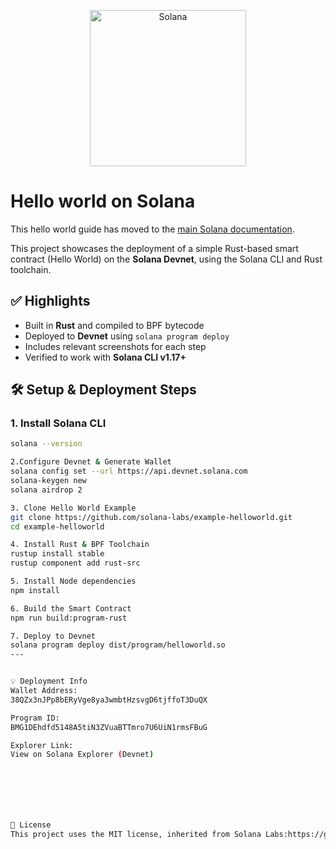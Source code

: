 <p align="center">
  <a href="https://solana.com">
    <img alt="Solana" src="https://i.imgur.com/uBVzyX3.png" width="250" />
  </a>
</p>

# Hello world on Solana

This hello world guide has moved to the [main Solana documentation](https://docs.solana.com/getstarted/rust).

This project showcases the deployment of a simple Rust-based smart contract (Hello World) on the **Solana Devnet**, using the Solana CLI and Rust toolchain.

## ✅ Highlights
- Built in **Rust** and compiled to BPF bytecode
- Deployed to **Devnet** using `solana program deploy`
- Includes relevant screenshots for each step
- Verified to work with **Solana CLI v1.17+**

## 🛠️ Setup & Deployment Steps

### 1. Install Solana CLI
```bash
solana --version

2.Configure Devnet & Generate Wallet
solana config set --url https://api.devnet.solana.com
solana-keygen new
solana airdrop 2

3. Clone Hello World Example
git clone https://github.com/solana-labs/example-helloworld.git
cd example-helloworld

4. Install Rust & BPF Toolchain
rustup install stable
rustup component add rust-src

5. Install Node dependencies
npm install

6. Build the Smart Contract
npm run build:program-rust

7. Deploy to Devnet
solana program deploy dist/program/helloworld.so
---


💡 Deployment Info
Wallet Address:
38QZx3nJPp8bERyVge8ya3wmbtHzsvgD6tjffoT3DuQX

Program ID:
BMG1DEhdfd5148A5tiN3ZVuaBTTmro7U6UiN1rmsFBuG

Explorer Link:
View on Solana Explorer (Devnet)







📄 License
This project uses the MIT license, inherited from Solana Labs:https://github.com/solana-labs/example-helloworld/blob/master/LICENSE


